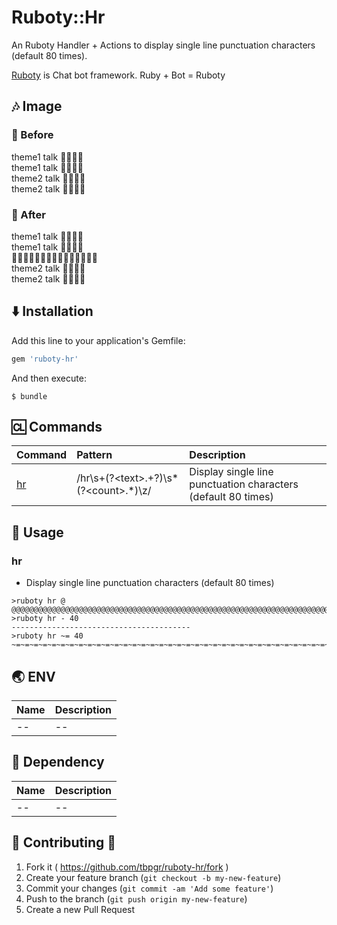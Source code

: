 # Ruboty::Hr

An Ruboty Handler + Actions to display single line punctuation characters (default 80 times).

[Ruboty](https://github.com/r7kamura/ruboty) is Chat bot framework. Ruby + Bot = Ruboty

## :notes: Image
### :baby_chick: Before

theme1 talk :man::speech_balloon::woman::speech_balloon:  
theme1 talk :man::speech_balloon::woman::speech_balloon:  
theme2 talk :woman::speech_balloon::man::speech_balloon:  
theme2 talk :woman::speech_balloon::man::speech_balloon:  

### :chicken: After
theme1 talk :man::speech_balloon::woman::speech_balloon:  
theme1 talk :man::speech_balloon::woman::speech_balloon:  
:rocket::ring::moyai::rocket::ring::moyai::rocket::ring::moyai::rocket::ring::moyai::rocket::ring::moyai:  
theme2 talk :woman::speech_balloon::man::speech_balloon:  
theme2 talk :woman::speech_balloon::man::speech_balloon:  

## :arrow_down: Installation

Add this line to your application's Gemfile:

```ruby
gem 'ruboty-hr'
```

And then execute:

    $ bundle

## :cl: Commands

|Command|Pattern|Description|
|:--|:--|:--|
|[hr](#hr)|/hr\s+(?&lt;text&gt;.+?)\s*(?&lt;count&gt;.*)\z/|Display single line punctuation characters (default 80 times)|

## :scroll: Usage
### hr
* Display single line punctuation characters (default 80 times)

~~~
>ruboty hr @
@@@@@@@@@@@@@@@@@@@@@@@@@@@@@@@@@@@@@@@@@@@@@@@@@@@@@@@@@@@@@@@@@@@@@@@@@@@@@@@@
>ruboty hr - 40
----------------------------------------
>ruboty hr ~= 40
~=~=~=~=~=~=~=~=~=~=~=~=~=~=~=~=~=~=~=~=~=~=~=~=~=~=~=~=~=~=~=~=~=~=~=~=~=~=~=~=
~~~

## :earth_asia: ENV

|Name|Description|
|:--|:--|
|--|--|

## :couple: Dependency

|Name|Description|
|:--|:--|
|--|--|

## :two_men_holding_hands: Contributing :two_women_holding_hands:

1. Fork it ( https://github.com/tbpgr/ruboty-hr/fork )
2. Create your feature branch (`git checkout -b my-new-feature`)
3. Commit your changes (`git commit -am 'Add some feature'`)
4. Push to the branch (`git push origin my-new-feature`)
5. Create a new Pull Request
